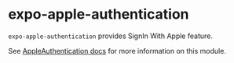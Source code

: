 # expo-apple-authentication

`expo-apple-authentication` provides SignIn With Apple feature.

See [AppleAuthentication docs](https://github.com/react-native-community/apple-authentication#api) for more information on this module.

